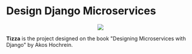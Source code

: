 # Design Django Microservices

<div align="center">
  <img src="https://images-na.ssl-images-amazon.com/images/I/41QZyZxFWNL._SX328_BO1,204,203,200_.jpg">
</div>

**Tizza** is the project designed on the book "Designing Microservices with Django" by Akos Hochrein.
